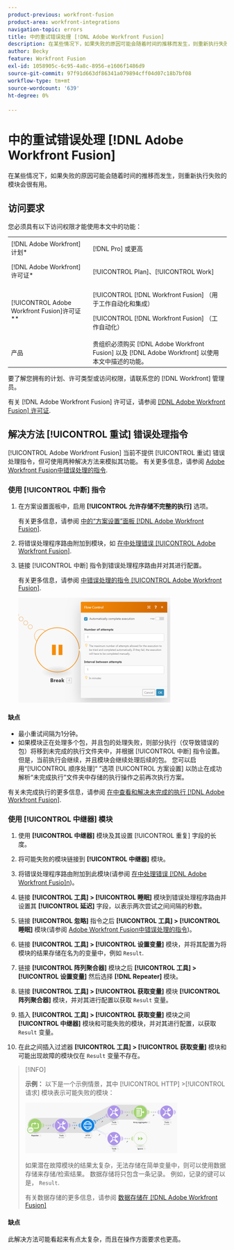 ```yaml
---
product-previous: workfront-fusion
product-area: workfront-integrations
navigation-topic: errors
title: 中的重试错误处理 [!DNL Adobe Workfront Fusion]
description: 在某些情况下，如果失败的原因可能会随着时间的推移而发生，则重新执行失败模块几次会很有用。
author: Becky
feature: Workfront Fusion
exl-id: 1058905c-6c95-4a8c-8956-e1606f1486d9
source-git-commit: 97f91d663df86341a079894cff04d07c18b7bf08
workflow-type: tm+mt
source-wordcount: '639'
ht-degree: 0%

---
```


# 中的重试错误处理 [!DNL Adobe Workfront Fusion]

在某些情况下，如果失败的原因可能会随着时间的推移而发生，则重新执行失败的模块会很有用。

## 访问要求

您必须具有以下访问权限才能使用本文中的功能：

<table style="table-layout:auto">
 <col> 
 <col> 
 <tbody> 
  <tr> 
   <td role="rowheader">[!DNL Adobe Workfront] 计划*</td> 
   <td> <p>[!DNL Pro] 或更高</p> </td> 
  </tr> 
  <tr data-mc-conditions=""> 
   <td role="rowheader">[!DNL Adobe Workfront] 许可证*</td> 
   <td> <p>[!UICONTROL Plan]、[!UICONTROL Work]</p> </td> 
  </tr> 
  <tr> 
   <td role="rowheader">[!UICONTROL Adobe Workfront Fusion]许可证**</td> 
   <td> <p>[!UICONTROL [!DNL Workfront Fusion] （用于工作自动化和集成） </p><p>[!UICONTROL [!DNL Workfront Fusion] （工作自动化）</p>  </td> 
  </tr> 
  <tr> 
   <td role="rowheader">产品</td> 
   <td>贵组织必须购买 [!DNL Adobe Workfront Fusion] 以及 [!DNL Adobe Workfront] 以使用本文中描述的功能。</td> 
  </tr> 
 </tbody> 
</table>

要了解您拥有的计划、许可类型或访问权限，请联系您的 [!DNL Workfront] 管理员。

有关 [!DNL Adobe Workfront Fusion] 许可证，请参阅 [[!DNL Adobe Workfront Fusion] 许可证](../../workfront-fusion/get-started/license-automation-vs-integration.md).

## 解决方法 [!UICONTROL 重试] 错误处理指令

[!UICONTROL Adobe Workfront Fusion] 当前不提供 [!UICONTROL 重试] 错误处理指令，但可使用两种解决方法来模拟其功能。 有关更多信息，请参阅 [Adobe Workfront Fusion中错误处理的指令](../../workfront-fusion/errors/directives-for-error-handling.md).

### 使用 [!UICONTROL 中断] 指令

1. 在方案设置面板中，启用 **[!UICONTROL 允许存储不完整的执行]** 选项。

   有关更多信息，请参阅 [中的“方案设置”面板 [!DNL Adobe Workfront Fusion]](../../workfront-fusion/scenarios/scenario-settings-panel.md).

1. 将错误处理程序路由附加到模块，如 [在中处理错误 [!UICONTROL Adobe Workfront Fusion]](../../workfront-fusion/errors/error-handling.md).
1. 链接 [!UICONTROL 中断] 指令到错误处理程序路由并对其进行配置。

   有关更多信息，请参阅 [中错误处理的指令 [!UICONTROL Adobe Workfront Fusion]](../../workfront-fusion/errors/directives-for-error-handling.md).

   ![](assets/break-directive-350x241.png)

#### 缺点

* 最小重试间隔为1分钟。
* 如果模块正在处理多个包，并且包的处理失败，则部分执行（仅导致错误的包）将移到未完成的执行文件夹中，并根据 [!UICONTROL 中断] 指令设置。 但是，当前执行会继续，并且模块会继续处理后续的包。 您可以启用“[!UICONTROL 顺序处理]“ ”选项 [!UICONTROL 方案设置] 以防止在成功解析“未完成执行”文件夹中存储的执行操作之前再次执行方案。

有关未完成执行的更多信息，请参阅 [在中查看和解决未完成的执行 [!DNL Adobe Workfront Fusion]](../../workfront-fusion/scenarios/view-and-resolve-incomplete-executions.md).

### 使用 [!UICONTROL 中继器] 模块

1. 使用 **[!UICONTROL 中继器]** 模块及其设置 [!UICONTROL 重复] 字段的长度。
1. 将可能失败的模块链接到 **[!UICONTROL 中继器]** 模块。
1. 将错误处理程序路由附加到此模块(请参阅 [在中处理错误 [!DNL Adobe Workfront Fusio]n](../../workfront-fusion/errors/error-handling.md))。
1. 链接 **[!UICONTROL 工具] > [!UICONTROL 睡眠]** 模块到错误处理程序路由并设置其 **[!UICONTROL 延迟]** 字段，以表示两次尝试之间间隔的秒数。

1. 链接 **[!UICONTROL 忽略]** 指令之后 **[!UICONTROL 工具] > [!UICONTROL 睡眠]** 模块(请参阅 [Adobe Workfront Fusion中错误处理的指令](../../workfront-fusion/errors/directives-for-error-handling.md))。

1. 链接 **[!UICONTROL 工具] > [!UICONTROL 设置变量]** 模块，并将其配置为将模块的结果存储在名为的变量中，例如 `Result`.

1. 链接 **[!UICONTROL 阵列聚合器]** 模块之后 **[!UICONTROL 工具] > [!UICONTROL 设置变量]** 然后选择 **[!DNL Repeater]** 模块。

1. 链接 **[!UICONTROL 工具] > [!UICONTROL 获取变量]** 模块 **[!UICONTROL 阵列聚合器]** 模块，并对其进行配置以获取 `Result` 变量。

1. 插入 **[!UICONTROL 工具] > [!UICONTROL 获取变量]** 模块之间 **[!UICONTROL 中继器]** 模块和可能失败的模块，并对其进行配置，以获取 `Result` 变量。

1. 在此之间插入过滤器 **[!UICONTROL 工具] > [!UICONTROL 获取变量]** 模块和可能出现故障的模块仅在 `Result` 变量不存在。

>[!INFO]
>
>**示例：** 以下是一个示例情景，其中 [!UICONTROL HTTP] >[!UICONTROL 请求] 模块表示可能失败的模块：
>
>![](assets/http-make-request-350x116.png)
>
>如果潜在故障模块的结果太复杂，无法存储在简单变量中，则可以使用数据存储来存储/检索结果。 数据存储将只包含一条记录。 例如，记录的键可以是， `Result`.
>
>有关数据存储的更多信息，请参阅 [数据存储在 [!DNL Adobe Workfront Fusion]](../../workfront-fusion/modules/data-stores.md)

#### 缺点

此解决方法可能看起来有点太复杂，而且在操作方面要求也更高。
